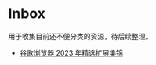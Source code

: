 # Inbox
用于收集目前还不便分类的资源，待后续整理。
- [谷歌浏览器 2023 年精选扩展集锦](https://chromewebstore.google.com/collection/2023_favorites)
